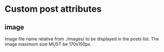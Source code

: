 # Custom post attributes

## image

Image file name relative from ./images/ to be displayed in the posts list. The image maximum size MUST be 170x150px.


